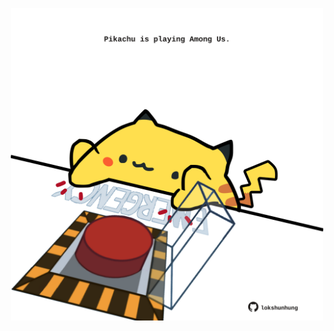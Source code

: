 <!-- built at 08/04/2024, 11:00:45 UTC -->
<p align="center">
  <img width="500" height="500" src="./ReadmeImage.svg">
</p>
